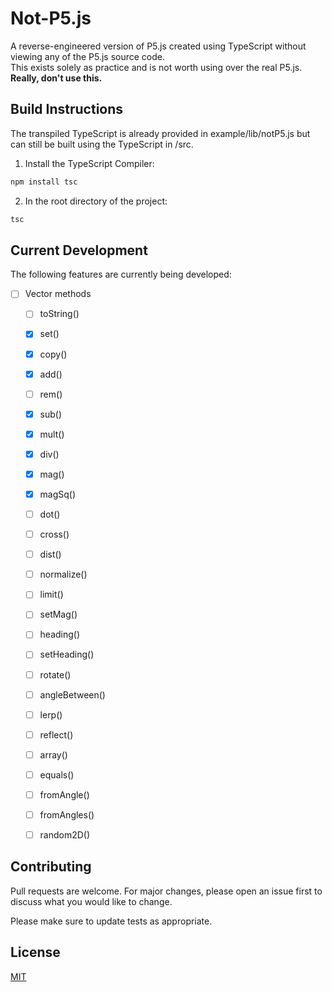 # Not-P5.js
A reverse-engineered version of P5.js created using TypeScript without viewing any of the P5.js source code.
<br>
This exists solely as practice and is not worth using over the real P5.js.
<br>
<strong>Really, don't use this.</strong>

## Build Instructions
The transpiled TypeScript is already provided in example/lib/notP5.js but can still be built using the TypeScript in /src.

1. Install the TypeScript Compiler:
```bash
npm install tsc
```
2. In the root directory of the project:
```bash
tsc
```

## Current Development
The following features are currently being developed:
- [ ] Vector methods
    - [ ] toString()
    - [x] set()
    - [x] copy()
    - [x] add()
    - [ ] rem()
    - [x] sub()
    - [x] mult()
    - [x] div()
    - [x] mag()
    - [x] magSq()
    - [ ] dot()
    - [ ] cross()
    - [ ] dist()
    - [ ] normalize()
    - [ ] limit()
    - [ ] setMag()
    - [ ] heading()
    - [ ] setHeading()
    - [ ] rotate()
    - [ ] angleBetween()
    - [ ] lerp()
    - [ ] reflect()
    - [ ] array()
    - [ ] equals()
    - [ ] fromAngle()
    - [ ] fromAngles()
    - [ ] random2D()


## Contributing
Pull requests are welcome. For major changes, please open an issue first to discuss what you would like to change.

Please make sure to update tests as appropriate.

## License
[MIT](https://choosealicense.com/licenses/mit/)
